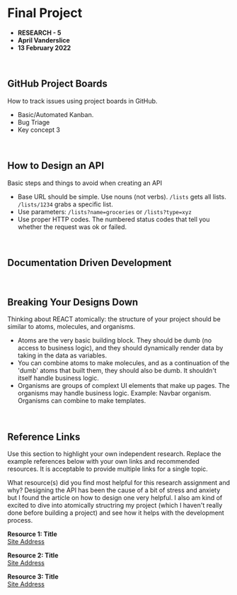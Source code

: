 # Final Project 

* **RESEARCH - 5**
* **April Vanderslice**
* **13 February 2022**

<br>

## GitHub Project Boards
How to track issues using project boards in GitHub.  

* Basic/Automated Kanban. 
* Bug Triage
* Key concept 3 

<br>

## How to Design an API
Basic steps and things to avoid when creating an API  

* Base URL should be simple. Use nouns (not verbs). `/lists` gets all lists. `/lists/1234` grabs a specific list. 
* Use parameters: `/lists?name=groceries` or `/lists?type=xyz`
* Use proper HTTP codes. The numbered status codes that tell you whether the request was ok or failed. 

<br>

## Documentation Driven Development

<br>

## Breaking Your Designs Down
Thinking about REACT atomically: the structure of your project should be similar to atoms, molecules, and organisms. 

* Atoms are the very basic building block. They should be dumb (no access to business logic), and they should dynamically render data by taking in the data as variables.
* You can combine atoms to make molecules, and as a continuation of the 'dumb' atoms that built them, they should also be dumb. It shouldn't itself handle business logic. 
* Organisms are groups of complext UI elements that make up pages. The organisms may handle business logic. Example: Navbar organism. Organisms can combine to make templates. 




<br>

## Reference Links
Use this section to highlight your own independent research. Replace the example references below with your own links and recommended resources. It is acceptable to provide multiple links for a single topic.  

What resource(s) did you find most helpful for this research assignment and why? 
Designing the API has been the cause of a bit of stress and anxiety but I found the article on how to design one very helpful. I also am kind of excited to dive into atomically structring my project (which I haven't really done before building a project) and see how it helps with the development process. 



**Resource 1: Title**  
[Site Address](https://www.someaddress.com/full/url/)  

**Resource 2: Title**    
[Site Address](https://www.someaddress.com/full/url/)

**Resource 3: Title**      
[Site Address](https://www.someaddress.com/full/url/)




